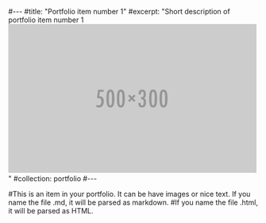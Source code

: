 #---
#title: "Portfolio item number 1"
#excerpt: "Short description of portfolio item number 1<br/><img src='/images/500x300.png'>"
#collection: portfolio
#---

#This is an item in your portfolio. It can be have images or nice text. If you name the file .md, it will be parsed as markdown. #If you name the file .html, it will be parsed as HTML. 
